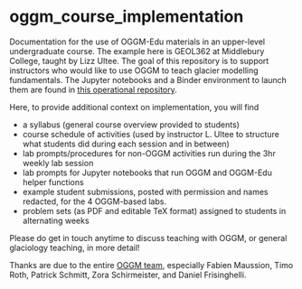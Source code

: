 # oggm_course_implementation
Documentation for the use of OGGM-Edu materials in an upper-level undergraduate course.  The example here is GEOL362 at Middlebury College, taught by Lizz Ultee.
The goal of this repository is to support instructors who would like to use OGGM to teach glacier modelling fundamentals.
The Jupyter notebooks and a Binder environment to launch them are found in [this operational repository](https://github.com/ehultee/glaciology-labs).

Here, to provide additional context on implementation, you will find 
- a syllabus (general course overview provided to students)
- course schedule of activities (used by instructor L. Ultee to structure what students did during each session and in between)
- lab prompts/procedures for non-OGGM activities run during the 3hr weekly lab session
- lab prompts for Jupyter notebooks that run OGGM and OGGM-Edu helper functions
- example student submissions, posted with permission and names redacted, for the 4 OGGM-based labs.
- problem sets (as PDF and editable TeX format) assigned to students in alternating weeks

Please do get in touch anytime to discuss teaching with OGGM, or general glaciology teaching, in more detail!

Thanks are due to the entire [OGGM team](https://oggm.org/community/), especially Fabien Maussion, Timo Roth, Patrick Schmitt, Zora Schirmeister, and Daniel Frisinghelli.
